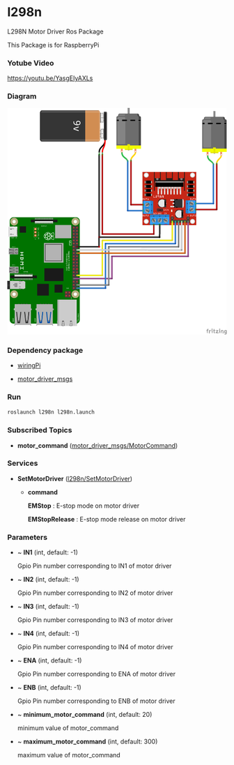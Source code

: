 # l298n

L298N Motor Driver Ros Package

This Package is for RaspberryPi

### Yotube Video

https://youtu.be/YasgEIyAXLs

### Diagram

![l298n_diagram](./diagram/l298n.png)

### Dependency package
- [wiringPi](http://wiringpi.com/download-and-install/)

- [motor_driver_msgs](https://github.com/PigeonSensei/pigeon_motor_driver/tree/master/motor_driver_msgs)

### Run

```bash
roslaunch l298n l298n.launch
```

### Subscribed Topics

- **motor_command** ([motor_driver_msgs/MotorCommand](https://github.com/PigeonSensei/pigeon_motor_driver/blob/master/motor_driver_msgs/msg/MotorCommand.msg))

### Services
- **SetMotorDriver** ([l298n/SetMotorDriver](https://github.com/PigeonSensei/pigeon_motor_driver/blob/master/l298n/srv/SetMotorDriver.srv))

  -  **command**

     **EMStop** : E-stop mode on motor driver
     
     **EMStopRelease** : E-stop mode release on motor driver

### Parameters

- ~ **IN1** (int, default: -1)

  Gpio Pin number corresponding to IN1 of motor driver
  
- ~ **IN2** (int, default: -1)

  Gpio Pin number corresponding to IN2 of motor driver  

- ~ **IN3** (int, default: -1)

  Gpio Pin number corresponding to IN3 of motor driver

- ~ **IN4** (int, default: -1)

  Gpio Pin number corresponding to IN4 of motor driver

- ~ **ENA** (int, default: -1)

  Gpio Pin number corresponding to ENA of motor driver

- ~ **ENB** (int, default: -1)

  Gpio Pin number corresponding to ENB of motor driver
  
- ~ **minimum_motor_command** (int, default: 20)

  minimum value of motor_command
  
- ~ **maximum_motor_command** (int, default: 300)

  maximum value of motor_command


